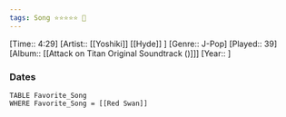 ```yaml
---
tags: Song ⭐⭐⭐⭐⭐ 💛
---
```

[Time:: 4:29]
[Artist:: [[Yoshiki]] [[Hyde]] ]
[Genre:: J-Pop]
[Played:: 39]
[Album:: [[Attack on Titan Original Soundtrack ()]]]
[Year:: ]
### Dates
````dataview
TABLE Favorite_Song
WHERE Favorite_Song = [[Red Swan]]
````